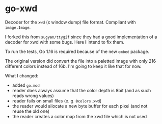 go-xwd
======

Decoder for the `xwd` (x window dump) file format. Compliant with `image.Image`.

I forked this from `sugyan/ttygif` since they had a good implementation of a decoder for xwd with some bugs.
Here I intend to fix them.

To run the tests, Go 1.16 is required because of the new `embed` package.

The original version did convert the file into a paletted image with only 216 different colors instead of 16b. I'm going to keep it like that for now.

What I changed:
 - added `go.mod`
 - reader does always assume that the color depth is 8bit (and as such reads wrong values)
 - reader fails on small files (e. g. `8colors.xwd`)
 - the reader would allocate a new byte buffer for each pixel (and not reuse the old one)
 - the reader creates a color map from the xwd file which is not used
